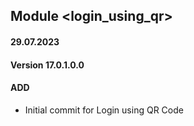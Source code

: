 ## Module <login_using_qr>

#### 29.07.2023
#### Version 17.0.1.0.0
#### ADD

- Initial commit for Login using QR Code
